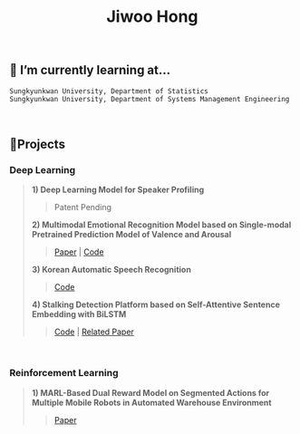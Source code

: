 <h1 align="center"> Jiwoo Hong</h1>

<br/>

## 🌱 I’m currently learning at...

~~~
Sungkyunkwan University, Department of Statistics
Sungkyunkwan University, Department of Systems Management Engineering
~~~

<br/>

## 🔭Projects
### Deep Learning
> **1) Deep Learning Model for Speaker Profiling**
>
> > Patent Pending
> 
> **2) Multimodal Emotional Recognition Model based on Single-modal Pretrained Prediction Model of Valence and Arousal**
>
> > [Paper](https://www.dbpia.co.kr/journal/articleDetail?nodeId=NODE11113938&language=ko_KR&hasTopBanner=true) | [Code](https://github.com/jiwooya1000/KOR-Multimodal-Emotion-Recognition)
>
> **3) Korean Automatic Speech Recognition**
>
> > [Code](https://github.com/jiwooya1000/KOR-AI-Competition)
>
> **4) Stalking Detection Platform based on Self-Attentive Sentence Embedding with BiLSTM**
> > [Code](https://github.com/jiwooya1000/Stalking-Detection-Platform) | [Related Paper](https://arxiv.org/abs/1703.03130)

<br/>

### Reinforcement Learning
> **1) MARL-Based Dual Reward Model on Segmented Actions for Multiple Mobile Robots in Automated Warehouse Environment**
> 
> > [Paper](https://www.mdpi.com/2076-3417/12/9/4703)
